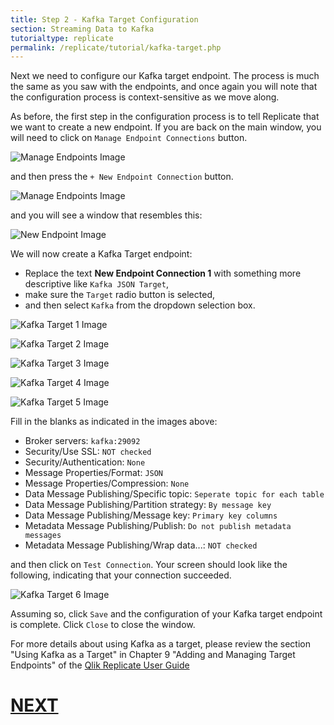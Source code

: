 ```yaml
---
title: Step 2 - Kafka Target Configuration
section: Streaming Data to Kafka
tutorialtype: replicate
permalink: /replicate/tutorial/kafka-target.php
---
```


Next we need to configure our Kafka target endpoint. The process is much the same as you saw 
with the endpoints, and once again you will note that the configuration process is
context-sensitive as we move along.

As before, the first step in the configuration process is to tell Replicate that we want to 
create a new endpoint. If you are back on the main window, you will need to click on 
`Manage Endpoint Connections` button.

![Manage Endpoints Image](/images/manage-endpoints.png)

and then press the `+ New Endpoint Connection` button.


![Manage Endpoints Image](/images/add-new-endpoint-2.png)

and you will see a window that resembles this:

![New Endpoint Image](/images/new-endpoint.png)

We will now create a Kafka Target endpoint:
* Replace the text **New Endpoint Connection 1** with something more descriptive
like  `Kafka JSON Target`,
* make sure the `Target` radio button is selected,
* and then select `Kafka` from the dropdown selection box.

![Kafka Target 1 Image](/images/kafka-trg-1.png)

![Kafka Target 2 Image](/images/kafka-trg-2.png)

![Kafka Target 3 Image](/images/kafka-trg-3.png)

![Kafka Target 4 Image](/images/kafka-trg-4.png)

![Kafka Target 5 Image](/images/kafka-trg-5.png)

Fill in the blanks as indicated in the images above:
* Broker servers: `kafka:29092`
* Security/Use SSL: `NOT checked`
* Security/Authentication: `None`
* Message Properties/Format: `JSON`
* Message Properties/Compression: `None`
* Data Message Publishing/Specific topic: `Seperate topic for each table`
* Data Message Publishing/Partition strategy: `By message key`
* Data Message Publishing/Message key: `Primary key columns`
* Metadata Message Publishing/Publish: `Do not publish metadata messages`
* Metadata Message Publishing/Wrap data...: `NOT checked`

and then click on `Test Connection`. Your screen should look like the following, indicating that
your connection succeeded.

![Kafka Target 6 Image](/images/kafka-trg-6.png)


Assuming so, click `Save` and the configuration of your Kafka target endpoint is complete.
Click `Close` to close the window.

For more details about using Kafka as a target, please review the section 
"Using Kafka as a Target" in Chapter 9 "Adding and Managing Target Endpoints" of the
[Qlik Replicate User Guide](/files/Qlik_Replicate_User_Guide.pdf)

# [NEXT](../kafka-config-task)
   


